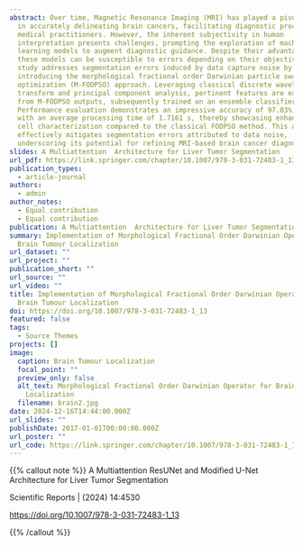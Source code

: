 ```yaml
---
abstract: Over time, Magnetic Resonance Imaging (MRI) has played a pivotal role
  in accurately delineating brain cancers, facilitating diagnostic processes for
  medical practitioners. However, the inherent subjectivity in human
  interpretation presents challenges, prompting the exploration of machine
  learning models to augment diagnostic guidance. Despite their advantages,
  these models can be susceptible to errors depending on their objectives. This
  study addresses segmentation errors induced by data capture noise by
  introducing the morphological fractional order Darwinian particle swarm
  optimization (M-FODPSO) approach. Leveraging classical discrete wavelet
  transform and principal component analysis, pertinent features are extracted
  from M-FODPSO outputs, subsequently trained on an ensemble classifier.
  Performance evaluation demonstrates an impressive accuracy of 97.03%, achieved
  with an average processing time of 1.7161 s, thereby showcasing enhanced tumor
  cell characterization compared to the classical FODPSO method. This approach
  effectively mitigates segmentation errors attributed to data noise,
  underscoring its potential for refining MRI-based brain cancer diagnosis.
slides: A Multiattention  Architecture for Liver Tumor Segmentation
url_pdf: https://link.springer.com/chapter/10.1007/978-3-031-72483-1_13
publication_types:
  - article-journal
authors:
  - admin
author_notes:
  - Equal contribution
  - Equal contribution
publication: A Multiattention  Architecture for Liver Tumor Segmentation
summary: Implementation of Morphological Fractional Order Darwinian Operator for
  Brain Tumour Localization
url_dataset: ""
url_project: ""
publication_short: ""
url_source: ""
url_video: ""
title: Implementation of Morphological Fractional Order Darwinian Operator for
  Brain Tumour Localization
doi: https://doi.org/10.1007/978-3-031-72483-1_13
featured: false
tags:
  - Source Themes
projects: []
image:
  caption: Brain Tumour Localization
  focal_point: ""
  preview_only: false
  alt_text: Morphological Fractional Order Darwinian Operator for Brain Tumour
    Localization
  filename: brain2.jpg
date: 2024-12-16T14:44:00.000Z
url_slides: ""
publishDate: 2017-01-01T00:00:00.000Z
url_poster: ""
url_code: https://link.springer.com/chapter/10.1007/978-3-031-72483-1_13
---
```

{{% callout note %}}
A Multiattention ResUNet and Modified U-Net Architecture for Liver Tumor Segmentation

Scientific Reports | (2024) 14:4530  


https://doi.org/10.1007/978-3-031-72483-1_13

{{% /callout %}}
